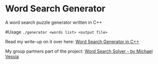 Word Search Generator
=====================

A word search puzzle generator written in C++

#Usage
`./generator <words list> <output file>`




Read my write-up on it over here:
[Word Search Generator in C++](http://barbarito.me/word-search-generator.html)

My group partners part of the project:
[Word Search Solver - by Michael Vessia](https://github.com/MichaelVessia/wordSearchSolver)
